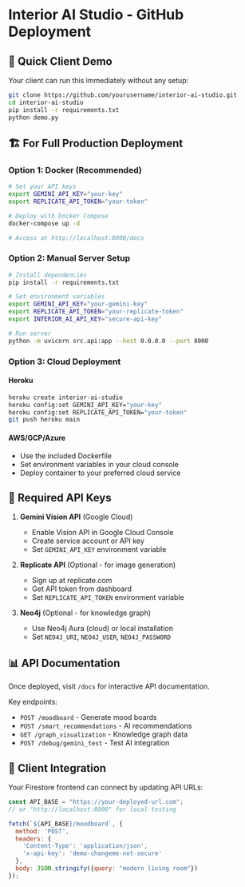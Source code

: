 # Interior AI Studio - GitHub Deployment

## 🚀 Quick Client Demo

Your client can run this immediately without any setup:

```bash
git clone https://github.com/yourusername/interior-ai-studio.git
cd interior-ai-studio
pip install -r requirements.txt
python demo.py
```

## 🏗️ For Full Production Deployment

### Option 1: Docker (Recommended)
```bash
# Set your API keys
export GEMINI_API_KEY="your-key"
export REPLICATE_API_TOKEN="your-token"

# Deploy with Docker Compose
docker-compose up -d

# Access at http://localhost:8000/docs
```

### Option 2: Manual Server Setup
```bash
# Install dependencies
pip install -r requirements.txt

# Set environment variables
export GEMINI_API_KEY="your-gemini-key"
export REPLICATE_API_TOKEN="your-replicate-token"
export INTERIOR_AI_API_KEY="secure-api-key"

# Run server
python -m uvicorn src.api:app --host 0.0.0.0 --port 8000
```

### Option 3: Cloud Deployment

#### Heroku
```bash
heroku create interior-ai-studio
heroku config:set GEMINI_API_KEY="your-key"
heroku config:set REPLICATE_API_TOKEN="your-token"
git push heroku main
```

#### AWS/GCP/Azure
- Use the included Dockerfile
- Set environment variables in your cloud console
- Deploy container to your preferred cloud service

## 🔑 Required API Keys

1. **Gemini Vision API** (Google Cloud)
   - Enable Vision API in Google Cloud Console
   - Create service account or API key
   - Set `GEMINI_API_KEY` environment variable

2. **Replicate API** (Optional - for image generation)
   - Sign up at replicate.com
   - Get API token from dashboard
   - Set `REPLICATE_API_TOKEN` environment variable

3. **Neo4j** (Optional - for knowledge graph)
   - Use Neo4j Aura (cloud) or local installation
   - Set `NEO4J_URI`, `NEO4J_USER`, `NEO4J_PASSWORD`

## 📊 API Documentation

Once deployed, visit `/docs` for interactive API documentation.

Key endpoints:
- `POST /moodboard` - Generate mood boards
- `POST /smart_recommendations` - AI recommendations
- `GET /graph_visualization` - Knowledge graph data
- `POST /debug/gemini_test` - Test AI integration

## 🎯 Client Integration

Your Firestore frontend can connect by updating API URLs:
```javascript
const API_BASE = "https://your-deployed-url.com";
// or "http://localhost:8000" for local testing

fetch(`${API_BASE}/moodboard`, {
  method: 'POST',
  headers: {
    'Content-Type': 'application/json',
    'x-api-key': 'demo-changeme-not-secure'
  },
  body: JSON.stringify({query: "modern living room"})
});
```